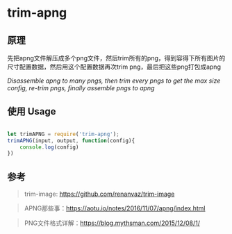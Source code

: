 # trim-apng

## 原理
先把apng文件解压成多个png文件，然后trim所有的png，得到容得下所有图片的尺寸配置数据，然后用这个配置数据再次trim png，最后把这些png打包成apng

*Disassemble apng to many pngs, then trim every pngs to get the max size config, re-trim pngs, finally assemble pngs to apng*

## 使用 Usage

```javascript

let trimAPNG = require('trim-apng');
trimAPNG(input, output, function(config){
    console.log(config)
})

```

## 参考
> trim-image: https://github.com/renanvaz/trim-image

> APNG那些事：https://aotu.io/notes/2016/11/07/apng/index.html

> PNG文件格式详解：https://blog.mythsman.com/2015/12/08/1/

